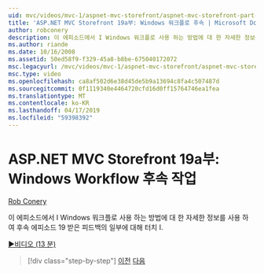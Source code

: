 ```yaml
---
uid: mvc/videos/mvc-1/aspnet-mvc-storefront/aspnet-mvc-storefront-part-19a-windows-workflow-followup
title: 'ASP.NET MVC Storefront 19a부: Windows 워크플로 후속 | Microsoft Docs'
author: robconery
description: 이 에피소드에서 I Windows 워크플로 사용 하는 방법에 대 한 자세한 정보를 사용 하 여 후속 에피소드 19 받은 피드백의 일부에 대해 터치 I.
ms.author: riande
ms.date: 10/16/2008
ms.assetid: 50ed58f9-f329-45a8-b8be-675040172072
msc.legacyurl: /mvc/videos/mvc-1/aspnet-mvc-storefront/aspnet-mvc-storefront-part-19a-windows-workflow-followup
msc.type: video
ms.openlocfilehash: ca8af502d6e38d45de5b9a13694c8fa4c507487d
ms.sourcegitcommit: 0f1119340e4464720cfd16d0ff15764746ea1fea
ms.translationtype: MT
ms.contentlocale: ko-KR
ms.lasthandoff: 04/17/2019
ms.locfileid: "59398392"
---
```

# <a name="aspnet-mvc-storefront-part-19a-windows-workflow-followup"></a>ASP.NET MVC Storefront 19a부: Windows Workflow 후속 작업

[Rob Conery](https://github.com/robconery)

이 에피소드에서 I Windows 워크플로 사용 하는 방법에 대 한 자세한 정보를 사용 하 여 후속 에피소드 19 받은 피드백의 일부에 대해 터치 I.

[&#9654;비디오 (13 분)](https://channel9.msdn.com/Blogs/ASP-NET-Site-Videos/aspnet-mvc-storefront-part-19a-windows-workflow-followup)

> [!div class="step-by-step"]
> [이전](aspnet-mvc-storefront-part-19-processing-orders-with-windows-workflow.md)
> [다음](aspnet-mvc-storefront-part-20-logging.md)

